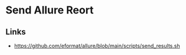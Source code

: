 # Send Allure Reort

## Links

- https://github.com/eformat/allure/blob/main/scripts/send_results.sh
